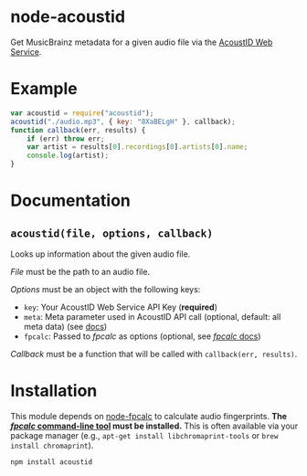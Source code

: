 # node-acoustid

Get MusicBrainz metadata for a given audio file via the [AcoustID Web
Service](http://acoustid.org/webservice).

# Example

```js
var acoustid = require("acoustid");
acoustid("./audio.mp3", { key: "8XaBELgH" }, callback);
function callback(err, results) {
	if (err) throw err;
	var artist = results[0].recordings[0].artists[0].name;
	console.log(artist);
}
```

# Documentation

## `acoustid(file, options, callback)`

Looks up information about the given audio file.

*File* must be the path to an audio file.

*Options* must be an object with the following keys:

 * `key`: Your AcoustID Web Service API Key (**required**)
 * `meta`: Meta parameter used in AcoustID API call (optional, default:
   all meta data) (see [docs](http://acoustid.org/webservice#lookup))
 * `fpcalc`: Passed to *fpcalc* as options (optional, see [*fpcalc*
   docs][fpcalc docs])

*Callback* must be a function that will be called with `callback(err,
results)`.

# Installation 

This module depends on [node-fpcalc][fpcalc] to calculate audio
fingerprints. **The [*fpcalc* command-line
tool](http://acoustid.org/chromaprint) must be installed.** This is
often available via your package manager (e.g., `apt-get install
libchromaprint-tools` or `brew install chromaprint`).

```
npm install acoustid
```

[fpcalc]: https://github.com/parshap/node-fpcalc
[fpcalc docs]: https://github.com/parshap/node-fpcalc#api
